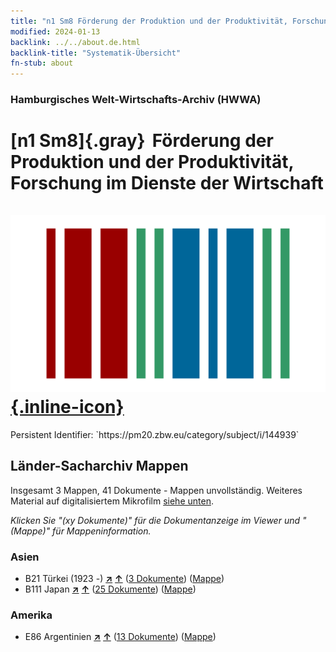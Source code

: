 ```yaml
---
title: "n1 Sm8 Förderung der Produktion und der Produktivität, Forschung im Dienste der Wirtschaft"
modified: 2024-01-13
backlink: ../../about.de.html
backlink-title: "Systematik-Übersicht"
fn-stub: about
---
```


### Hamburgisches Welt-Wirtschafts-Archiv (HWWA)

# [n1 Sm8]{.gray}&#8201; Förderung der Produktion und der Produktivität, Forschung im Dienste der Wirtschaft &#160; [![Wikidata](/images/Wikidata-logo.svg "Wikidata"){.inline-icon}](http://www.wikidata.org/entity/Q104710395)

<div class="hint">Persistent Identifier: `https://pm20.zbw.eu/category/subject/i/144939`</div>







## Länder-Sacharchiv Mappen






Insgesamt 3 Mappen, 41 Dokumente - Mappen unvollständig. Weiteres Material auf digitalisiertem Mikrofilm [siehe unten](#filmsections).

_Klicken Sie "(xy Dokumente)" für die Dokumentanzeige im Viewer und "(Mappe)" für Mappeninformation._




### Asien

- B21 Türkei (1923 -) [**&nearr;**](../../../geo/i/141111/about.de.html "Türkei (1923 -) (alle Mappen)") [**&uarr;**](../../../geo/about.de.html#B21 "Ländersystematik") (<a href="https://pm20.zbw.eu/iiifview/folder/sh/141111,144939" title="über: Türkei (1923 -) : Förderung der Produktion und der Produktivität, Forschung im Dienste der Wirtschaft" target="_blank">3 Dokumente</a>) ([Mappe](../../../../folder/sh/1411xx/141111/1449xx/144939/about.de.html))
- B111 Japan [**&nearr;**](../../../geo/i/141272/about.de.html "Japan (alle Mappen)") [**&uarr;**](../../../geo/about.de.html#B111 "Ländersystematik") (<a href="https://pm20.zbw.eu/iiifview/folder/sh/141272,144939" title="über: Japan : Förderung der Produktion und der Produktivität, Forschung im Dienste der Wirtschaft" target="_blank">25 Dokumente</a>) ([Mappe](../../../../folder/sh/1412xx/141272/1449xx/144939/about.de.html))

### Amerika

- E86 Argentinien [**&nearr;**](../../../geo/i/141692/about.de.html "Argentinien (alle Mappen)") [**&uarr;**](../../../geo/about.de.html#E86 "Ländersystematik") (<a href="https://pm20.zbw.eu/iiifview/folder/sh/141692,144939" title="über: Argentinien : Förderung der Produktion und der Produktivität, Forschung im Dienste der Wirtschaft" target="_blank">13 Dokumente</a>) ([Mappe](../../../../folder/sh/1416xx/141692/1449xx/144939/about.de.html))



<a id="filmsections" />













